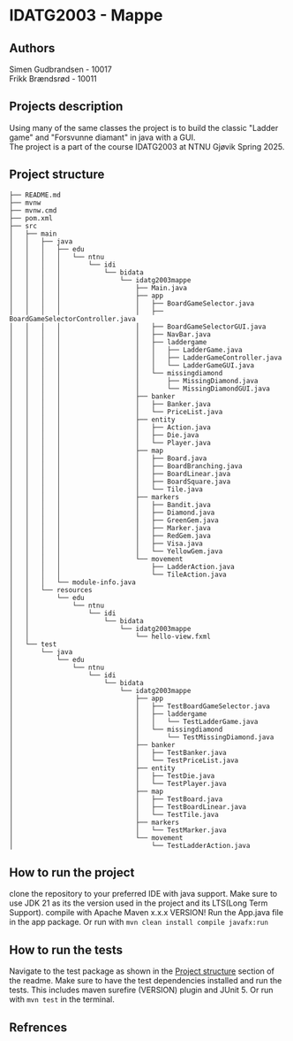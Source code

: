 # IDATG2003 - Mappe

## Authors
Simen Gudbrandsen - 10017 \
Frikk Brændsrød - 10011

## Projects description
Using many of the same classes the project is to build the classic "Ladder game" and "Forsvunne diamant" in java with a GUI. \
The project is a part of the course IDATG2003 at NTNU Gjøvik Spring 2025.

## Project structure
```
├── README.md
├── mvnw
├── mvnw.cmd
├── pom.xml
├── src
│   ├── main
│   │   ├── java
│   │   │   ├── edu
│   │   │   │   └── ntnu
│   │   │   │       └── idi
│   │   │   │           └── bidata
│   │   │   │               └── idatg2003mappe
│   │   │   │                   ├── Main.java
│   │   │   │                   ├── app
│   │   │   │                   │   ├── BoardGameSelector.java
│   │   │   │                   │   ├── BoardGameSelectorController.java
│   │   │   │                   │   ├── BoardGameSelectorGUI.java
│   │   │   │                   │   ├── NavBar.java
│   │   │   │                   │   ├── laddergame
│   │   │   │                   │   │   ├── LadderGame.java
│   │   │   │                   │   │   ├── LadderGameController.java
│   │   │   │                   │   │   └── LadderGameGUI.java
│   │   │   │                   │   └── missingdiamond
│   │   │   │                   │       ├── MissingDiamond.java
│   │   │   │                   │       └── MissingDiamondGUI.java
│   │   │   │                   ├── banker
│   │   │   │                   │   ├── Banker.java
│   │   │   │                   │   └── PriceList.java
│   │   │   │                   ├── entity
│   │   │   │                   │   ├── Action.java
│   │   │   │                   │   ├── Die.java
│   │   │   │                   │   └── Player.java
│   │   │   │                   ├── map
│   │   │   │                   │   ├── Board.java
│   │   │   │                   │   ├── BoardBranching.java
│   │   │   │                   │   ├── BoardLinear.java
│   │   │   │                   │   ├── BoardSquare.java
│   │   │   │                   │   └── Tile.java
│   │   │   │                   ├── markers
│   │   │   │                   │   ├── Bandit.java
│   │   │   │                   │   ├── Diamond.java
│   │   │   │                   │   ├── GreenGem.java
│   │   │   │                   │   ├── Marker.java
│   │   │   │                   │   ├── RedGem.java
│   │   │   │                   │   ├── Visa.java
│   │   │   │                   │   └── YellowGem.java
│   │   │   │                   └── movement
│   │   │   │                       ├── LadderAction.java
│   │   │   │                       └── TileAction.java
│   │   │   └── module-info.java
│   │   └── resources
│   │       └── edu
│   │           └── ntnu
│   │               └── idi
│   │                   └── bidata
│   │                       └── idatg2003mappe
│   │                           └── hello-view.fxml
│   └── test
│       └── java
│           └── edu
│               └── ntnu
│                   └── idi
│                       └── bidata
│                           └── idatg2003mappe
│                               ├── app
│                               │   ├── TestBoardGameSelector.java
│                               │   ├── laddergame
│                               │   │   └── TestLadderGame.java
│                               │   └── missingdiamond
│                               │       └── TestMissingDiamond.java
│                               ├── banker
│                               │   ├── TestBanker.java
│                               │   └── TestPriceList.java
│                               ├── entity
│                               │   ├── TestDie.java
│                               │   └── TestPlayer.java
│                               ├── map
│                               │   ├── TestBoard.java
│                               │   ├── TestBoardLinear.java
│                               │   └── TestTile.java
│                               ├── markers
│                               │   └── TestMarker.java
│                               └── movement
│                                   └── TestLadderAction.java
```

## How to run the project
clone the repository to your preferred IDE with java support.
Make sure to use JDK 21 as its the version used in the project and its LTS(Long Term Support).
compile with Apache Maven x.x.x VERSION!
Run the App.java file in the app package.
Or run with ```mvn clean install compile javafx:run```

## How to run the tests
Navigate to the test package as shown in the [Project structure](#project-structure) section of the readme.
Make sure to have the test dependencies installed and run the tests. This includes maven surefire (VERSION) plugin and JUnit 5.
Or run with ```mvn test``` in the terminal.

## Refrences
